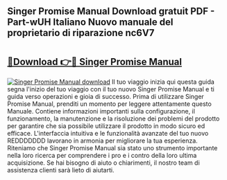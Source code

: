 ## Singer Promise Manual Download gratuit PDF - Part-wUH Italiano Nuovo manuale del proprietario di riparazione nc6V7

# <h2><a href="http://dfdhav.blite.top/?on=Singer+Promise+Manual">🔗Download 👉🔴 Singer Promise Manual</a></h2>

[![Singer Promise Manual download](https://i.imgur.com/lujVjoI.png)](http://dfdhav.blite.top/?on=Singer+Promise+Manual)
Il tuo viaggio inizia qui questa guida segna l'inizio del tuo viaggio con il tuo nuovo Singer Promise Manual e ti guida verso operazioni e gioia di successo. Prima di utilizzare Singer Promise Manual, prenditi un momento per leggere attentamente questo Manuale. Contiene informazioni importanti sulla configurazione, il funzionamento, la manutenzione e la risoluzione dei problemi del prodotto per garantire che sia possibile utilizzare il prodotto in modo sicuro ed efficace. L'interfaccia intuitiva e le funzionalità avanzate del tuo nuovo REDDDDDDD lavorano in armonia per migliorare la tua esperienza. Riteniamo che Singer Promise Manual sia stato uno strumento importante nella loro ricerca per comprendere i pro e i contro della loro ultima acquisizione. Se hai bisogno di aiuto o chiarimenti, il nostro team di assistenza clienti sarà lieto di aiutarti.
